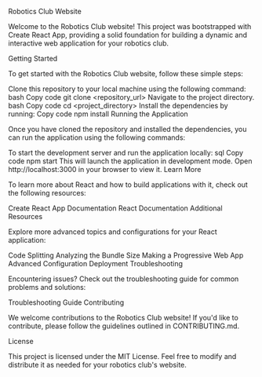 Robotics Club Website

Welcome to the Robotics Club website! This project was bootstrapped with Create React App, providing a solid foundation for building a dynamic and interactive web application for your robotics club.

Getting Started

To get started with the Robotics Club website, follow these simple steps:

Clone this repository to your local machine using the following command:
bash
Copy code
git clone <repository_url>
Navigate to the project directory.
bash
Copy code
cd <project_directory>
Install the dependencies by running:
Copy code
npm install
Running the Application

Once you have cloned the repository and installed the dependencies, you can run the application using the following commands:

To start the development server and run the application locally:
sql
Copy code
npm start
This will launch the application in development mode. Open http://localhost:3000 in your browser to view it.
Learn More

To learn more about React and how to build applications with it, check out the following resources:

Create React App Documentation
React Documentation
Additional Resources

Explore more advanced topics and configurations for your React application:

Code Splitting
Analyzing the Bundle Size
Making a Progressive Web App
Advanced Configuration
Deployment
Troubleshooting

Encountering issues? Check out the troubleshooting guide for common problems and solutions:

Troubleshooting Guide
Contributing

We welcome contributions to the Robotics Club website! If you'd like to contribute, please follow the guidelines outlined in CONTRIBUTING.md.

License

This project is licensed under the MIT License. Feel free to modify and distribute it as needed for your robotics club's website.
